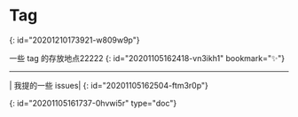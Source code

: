 # Tag
{: id="20201210173921-w809w9p"}

一些 tag 的存放地点22222
{: id="20201105162418-vn3ikh1" bookmark="✨"}

---

| 我提的一些 issues|
{: id="20201105162504-ftm3r0p"}


{: id="20201105161737-0hvwi5r" type="doc"}
